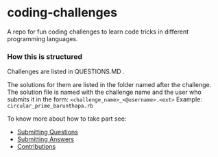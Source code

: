 # coding-challenges
A repo for fun coding challenges to learn code tricks in different programming languages.

### How this is structured

Challenges are listed in QUESTIONS.MD .

The solutions for them are listed in the folder named after the challenge. The solution file is named with the challenge name and the user who submits it in the form: `<challenge_name>_<@username>.<ext>` Example: `circular_prime_barunthapa.rb`

To know more about how to take part see:
- [Submitting Questions](https://github.com/barunthapa/coding-challenges/#)
- [Submitting Answers](https://github.com/barunthapa/coding-challenges/#)
- [Contributions](https://github.com/barunthapa/coding-challenges/#)
